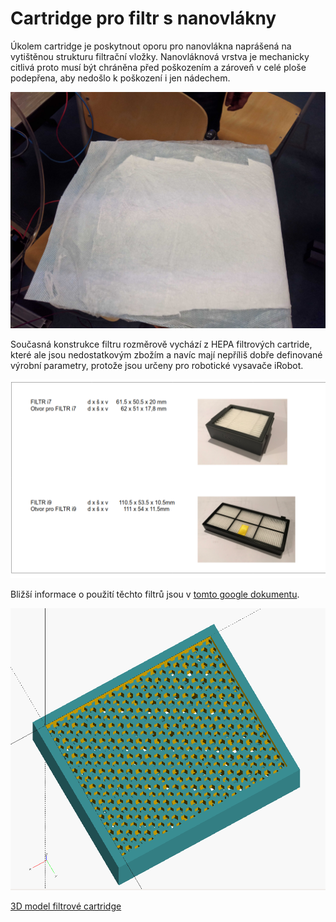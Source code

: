 # Cartridge pro filtr s nanovlákny

Úkolem cartridge je poskytnout oporu pro nanovlákna naprášená na vytištěnou strukturu filtrační vložky.
Nanovláknová vrstva je mechanicky citlivá proto musí být chráněna před poškozením a zároveň v celé ploše podepřena, aby nedošlo k poškození i jen nádechem.

![Náhled nanovláknové tkaniny nanesené na nosnou tkaninu](/doc/img/nonofiber_material.jpg)

Současná konstrukce filtru rozměrově vychází z HEPA filtrových cartride, které ale jsou nedostatkovým zbožím a navíc mají nepříliš dobře definované výrobní parametry, protože jsou určeny pro robotické vysavače iRobot.


![Alternativní aktuálně dostupné filtry](/doc/img/standard_hepa_cartridges.png)

Bližší informace o použití těchto filtrů jsou v [tomto google dokumentu](https://docs.google.com/presentation/d/1x5GTFUr4dKK_DeuxK6e5BFWR_gJ8QNYcw_l6R7wALiM/edit#slide=id.g7f286824e8_2_27).


![Aktuální konstrukce filtrové vložky](/doc/img/filter_cartridge.png)


[3D model filtrové cartridge](/cad/stl/filter_cartridge.stl)
